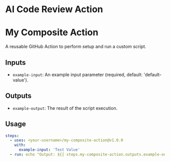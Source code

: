 # AI Code Review Action

# My Composite Action

A reusable GitHub Action to perform setup and run a custom script.

## Inputs
- `example-input`: An example input parameter (required, default: 'default-value').

## Outputs
- `example-output`: The result of the script execution.

## Usage
```yaml
steps:
  - uses: <your-username>/my-composite-action@v1.0.0
    with:
      example-input: 'Test Value'
  - run: echo "Output: ${{ steps.my-composite-action.outputs.example-output }}"